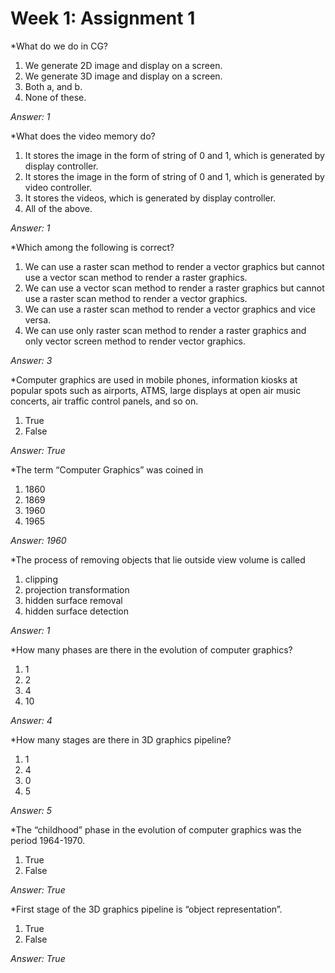  # Week 1: Assignment 1
 
*What do we do in CG?
1. We generate 2D image and display on a screen.
2. We generate 3D image and display on a screen.
3. Both a, and b.
4. None of these.

*Answer: 1*

*What does the video memory do?
1. It stores the image in the form of string of 0 and 1, which is generated by display controller.
2. It stores the image in the form of string of 0 and 1, which is generated by video controller.
3. It stores the videos, which is generated by display controller.
4. All of the above.

*Answer: 1*

*Which among the following is correct?
1. We can use a raster scan method to render a vector graphics but cannot use a vector scan method to render a raster graphics.
2. We can use a vector scan method to render a raster graphics but cannot use a raster scan method to render a vector graphics.
3. We can use a raster scan method to render a vector graphics and vice versa.
4. We can use only raster scan method to render a raster graphics and only vector screen method to render vector graphics.

*Answer: 3*

*Computer graphics are used in mobile phones, information kiosks at popular spots such as airports, ATMS, large displays at open air music concerts, air traffic control panels, and so on. 
1. True
2. False

*Answer: True*

*The term “Computer Graphics” was coined in
1. 1860
2. 1869
3. 1960
4. 1965

*Answer: 1960*

*The process of removing objects that lie outside view volume is called
1. clipping
2. projection transformation
3. hidden surface removal
4. hidden surface detection

*Answer: 1*

*How many phases are there in the evolution of computer graphics?
1. 1
2. 2
3. 4
4. 10

*Answer: 4*

*How many stages are there in 3D graphics pipeline?
1. 1
2. 4
3. 0
4. 5

*Answer: 5*

*The “childhood” phase in the evolution of computer graphics was the period 1964-1970.
1. True
2. False

*Answer: True*

*First stage of the 3D graphics pipeline is “object representation”.
1. True
2. False

*Answer:  True*
